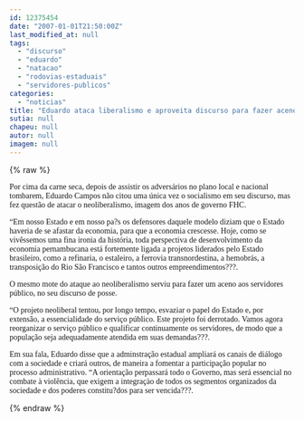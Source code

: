 ```yaml
---
id: 12375454
date: "2007-01-01T21:50:00Z"
last_modified_at: null
tags:
  - "discurso"
  - "eduardo"
  - "natacao"
  - "rodovias-estaduais"
  - "servidores-publicos"
categories:
  - "noticias"
title: "Eduardo ataca liberalismo e aproveita discurso para fazer aceno aos servidores p\u00fablicos estaduais"
sutia: null
chapeu: null
autor: null
imagem: null
---
```

{% raw %}
<p><P><FONT face=Verdana>Por cima da carne seca, depois de assistir os adversários no plano local e nacional tombarem, Eduardo Campos não citou uma única vez o socialismo em seu discurso, mas fez questão de atacar o neoliberalismo, imagem dos anos de governo FHC.</FONT></P></p>
<p><P><FONT face=Verdana>“Em nosso Estado e em nosso pa?s os defensores daquele modelo diziam que o Estado haveria de se afastar da economia, para que a economia crescesse. Hoje, como se vivêssemos uma fina ironia da história, toda perspectiva de desenvolvimento da economia pernambucana está fortemente ligada a projetos liderados pelo Estado brasileiro, como a refinaria, o estaleiro, a ferrovia transnordestina, a hemobrás, a transposição do Rio São Francisco e tantos outros empreendimentos???.</FONT></P></p>
<p><P><FONT face=Verdana>O mesmo mote do ataque ao neoliberalismo serviu para fazer um aceno aos servidores público, no seu discurso de posse.</FONT></P></p>
<p><P><FONT face=Verdana>“O projeto neoliberal tentou, por longo tempo, esvaziar o papel do Estado e, por extensão, a essencialidade do serviço público. Este projeto foi derrotado. Vamos agora reorganizar o serviço público e qualificar continuamente os servidores, de modo que a população seja adequadamente atendida em suas demandas???.</FONT></P></p>
<p><P><FONT face=Verdana>Em sua fala, Eduardo disse que a adminstração estadual ampliará os canais de diálogo com a sociedade e criará outros, de maneira a fomentar a participação popular no processo administrativo. “A orientação perpassará todo o Governo, mas será essencial no combate à violência, que exigem a integraçào de todos os segmentos organizados da sociedade e dos poderes constitu?dos para ser vencida???.</FONT></P> </p>
{% endraw %}